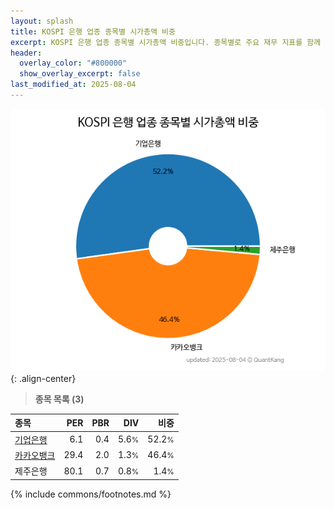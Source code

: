 ```yaml
---
layout: splash
title: KOSPI 은행 업종 종목별 시가총액 비중
excerpt: KOSPI 은행 업종 종목별 시가총액 비중입니다. 종목별로 주요 재무 지표를 함께 표시합니다.
header:
  overlay_color: "#800000"
  show_overlay_excerpt: false
last_modified_at: 2025-08-04
---
```



![KOSPI 은행 업종 종목별 시가총액 비중](/stats/sector/images/kospi_업종_은행_종목.png){: .align-center}


> **종목 목록 (3)**<a id="list"></a>

| **종목** | **PER** | **PBR** | **DIV** | **비중** |
| :------- | ------: | ------: | ------: | -------: |
| [기업은행](/024110/) | 6.1 | 0.4 | 5.6<small>%</small> | 52.2<small>%</small> |
| [카카오뱅크](/323410/) | 29.4 | 2.0 | 1.3<small>%</small> | 46.4<small>%</small> |
| 제주은행 | 80.1 | 0.7 | 0.8<small>%</small> | 1.4<small>%</small> |

{% include commons/footnotes.md %}